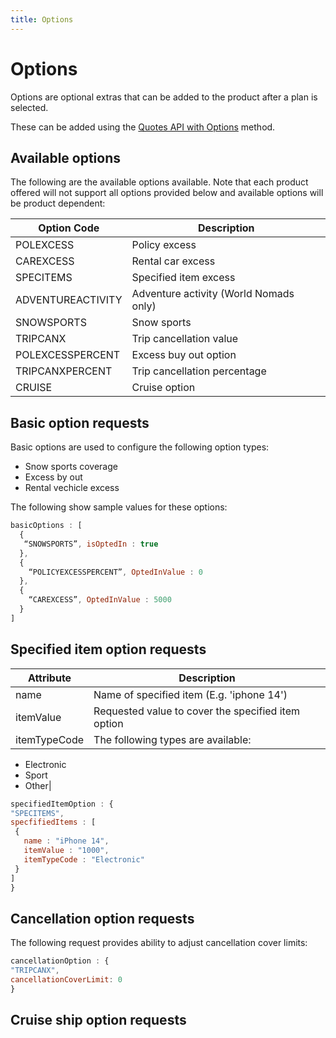 ```yaml
---
title: Options
---
```


# Options

Options are optional extras that can be added to the product after a plan is selected.

These can be added using the [Quotes API with Options](/openapi/quotes/tag/Quote/paths/~1v1~1%7BbrandCode%7D~1quotewithoptions/post/) method.

## Available options

The following are the available options available. Note that each product offered will not support all options provided below and available options will be product dependent:

| Option Code | Description |
| ----------- | ----------- | 
| POLEXCESS   | Policy excess |
| CAREXCESS   | Rental car excess |
| SPECITEMS | Specified item excess |
| ADVENTUREACTIVITY | Adventure activity (World Nomads only) |
| SNOWSPORTS | Snow sports |
| TRIPCANX | Trip cancellation value |
| POLEXCESSPERCENT | Excess buy out option |
| TRIPCANXPERCENT | Trip cancellation percentage |
| CRUISE | Cruise option |

## Basic option requests

Basic options are used to configure the following option types:

 - Snow sports coverage 
 - Excess by out
 - Rental vechicle excess

The following show sample values for these options:

```javascript
basicOptions : [
  {
   “SNOWSPORTS”, isOptedIn : true
  },
  {
    “POLICYEXCESSPERCENT”, OptedInValue : 0
  },
  {
    “CAREXCESS”, OptedInValue : 5000
  }
]
```

## Specified item option requests

| Attribute | Description |
| ----------- | ----------- | 
| name   | Name of specified item (E.g. 'iphone 14') |
| itemValue | Requested value to cover the specified item option |
| itemTypeCode | The following types are available:
 - Electronic
 - Sport
 - Other|

```javascript
specifiedItemOption : {
"SPECITEMS",
specfifiedItems : [
 {
   name : "iPhone 14", 
   itemValue : "1000",
   itemTypeCode : "Electronic" 
 }
]
}
```

## Cancellation option requests

The following request provides ability to adjust cancellation cover limits:

```javascript
cancellationOption : {
"TRIPCANX",
cancellationCoverLimit: 0
}
```

## Cruise ship option requests

